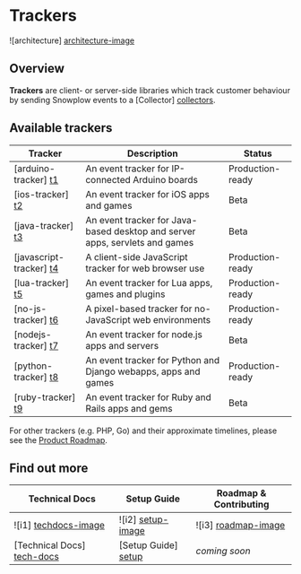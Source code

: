 # Trackers

![architecture] [architecture-image]

## Overview

**Trackers** are client- or server-side libraries which track customer behaviour by sending Snowplow events to a [Collector] [collectors].

## Available trackers

| Tracker                   | Description                                                    | Status           |
|---------------------------|----------------------------------------------------------------|------------------|
| [arduino-tracker] [t1]    | An event tracker for IP-connected Arduino boards               | Production-ready |
| [ios-tracker] [t2]        | An event tracker for iOS apps and games                        | Beta             |
| [java-tracker] [t3]       | An event tracker for Java-based desktop and server apps, servlets and games | Beta |
| [javascript-tracker] [t4] | A client-side JavaScript tracker for web browser use           | Production-ready |
| [lua-tracker] [t5]        | An event tracker for Lua apps, games and plugins               | Production-ready |
| [no-js-tracker] [t6]      | A pixel-based tracker for no-JavaScript web environments       | Production-ready |
| [nodejs-tracker] [t7]     | An event tracker for node.js apps and servers                  | Beta             |
| [python-tracker] [t8]     | An event tracker for Python and Django webapps, apps and games | Production-ready |
| [ruby-tracker] [t9]       | An event tracker for Ruby and Rails apps and gems              | Beta             |

For other trackers (e.g. PHP, Go) and their approximate timelines, please see the [Product Roadmap][roadmap].

## Find out more

| Technical Docs               | Setup Guide           | Roadmap & Contributing               |         
|------------------------------|-----------------------|--------------------------------------|
| ![i1] [techdocs-image]       | ![i2] [setup-image]   | ![i3] [roadmap-image]                |
| [Technical Docs] [tech-docs] | [Setup Guide] [setup] | _coming soon_                        |

[architecture-image]: https://d3i6fms1cm1j0i.cloudfront.net/github-wiki/images/1-trackers.png
[collectors]: https://github.com/snowplow/snowplow/tree/master/2-collectors
[t1]: https://github.com/snowplow/snowplow-arduino-tracker
[t2]: https://github.com/snowplow/snowplow-ios-tracker
[t3]: https://github.com/snowplow/snowplow-java-tracker
[t4]: https://github.com/snowplow/snowplow-javascript-tracker
[t5]: https://github.com/snowplow/snowplow-lua-tracker
[t6]: ./no-js-tracker/
[t7]: https://github.com/snowplow/snowplow-nodejs-tracker
[t8]: https://github.com/snowplow/snowplow-python-tracker
[t9]: https://github.com/snowplow/snowplow-ruby-tracker
[setup]: https://github.com/snowplow/snowplow/wiki/Setting-up-a-Tracker
[tech-docs]: https://github.com/snowplow/snowplow/wiki/trackers
[wiki]: https://github.com/snowplow/snowplow/wiki
[techdocs-image]: https://d3i6fms1cm1j0i.cloudfront.net/github/images/techdocs.png
[setup-image]: https://d3i6fms1cm1j0i.cloudfront.net/github/images/setup.png
[roadmap-image]: https://d3i6fms1cm1j0i.cloudfront.net/github/images/roadmap.png
[roadmap]: https://github.com/snowplow/snowplow/wiki/Product-roadmap
